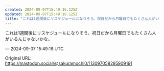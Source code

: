 ```yaml
---
created: 2024-09-07T15:49:16.125Z
updated: 2024-09-07T15:49:16.125Z
title: "これは1週間後にリスケジュールになりそう。祝日だから月曜日でもたくさん人がいるんじゃないかな。[...]"
---
```


<p>これは1週間後にリスケジュールになりそう。祝日だから月曜日でもたくさん人がいるんじゃないかな。</p>

&mdash; 2024-09-07 15:49:16 UTC

Original URL: https://mastodon.social/@sakuramochi0/113097058295909191
